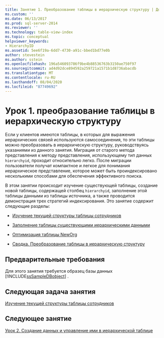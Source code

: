 ```yaml
---
title: Занятие 1. Преобразование таблицы в иерархическую структуру | Документация Майкрософт
ms.custom: ''
ms.date: 06/13/2017
ms.prod: sql-server-2014
ms.reviewer: ''
ms.technology: table-view-index
ms.topic: conceptual
helpviewer_keywords:
- HierarchyID
ms.assetid: 5ee6f19a-6dd7-4730-a91c-bbed1bd77e0b
author: stevestein
ms.author: sstein
ms.openlocfilehash: 196a546093786f9be4b88536763b3150ae750f97
ms.sourcegitcommit: ad4d92dce894592a259721a1571b1d8736abacdb
ms.translationtype: MT
ms.contentlocale: ru-RU
ms.lasthandoff: 08/04/2020
ms.locfileid: "87749692"
---
```

# <a name="lesson-1-converting-a-table-to-a-hierarchical-structure"></a>Урок 1. преобразование таблицы в иерархическую структуру
  Если у клиентов имеются таблицы, в которых для выражения иерархических связей используются самосоединения, то эти таблицы можно преобразовать в иерархическую структуру, руководствуясь указаниями из данного занятия. Миграция от старого метода представления к методу представления, использующему тип данных `hierarchyid`, проходит относительно легко. После миграции пользователи получат компактное и легкое для понимания иерархическое представление, которое может быть проиндексировано несколькими способами для обеспечения эффективного поиска.  
  
 В этом занятии происходит изучение существующей таблицы, создание новой таблицы, содержащей столбец `hierarchyid`, заполнение этой таблицы данными из таблицы источника, а также проводится демонстрация трех стратегий индексирования. Это занятие содержит следующие разделы:  
  
-   [Изучение текущей структуры таблицы сотрудников](lesson-1-1-examining-the-current-structure-of-the-employee-table.md)  
  
-   [Заполнение таблицы существующими иерархическими данными](lesson-1-2-populating-a-table-with-existing-hierarchical-data.md)  
  
-   [Оптимизация таблицы NewOrg](lesson-1-3-optimizing-the-neworg-table.md)  
  
-   [Сводка. Преобразование таблицы в иерархическую структуру](lesson-1-4-summary-converting-a-table-to-a-hierarchical-structure.md)  
  
## <a name="prerequisites"></a>Предварительные требования  
 Для этого занятия требуется образец базы данных [!INCLUDE[ssSampleDBobject](../../includes/sssampledbobject-md.md)] .  
  
## <a name="next-task-in-lesson"></a>Следующая задача занятия  
 [Изучение текущей структуры таблицы сотрудников](lesson-1-1-examining-the-current-structure-of-the-employee-table.md)  
  
## <a name="next-lesson"></a>Следующее занятие  
 [Урок 2. Создание данных и управление ими в иерархической таблице](lesson-2-creating-and-managing-data-in-a-hierarchical-table.md)  
  
  
